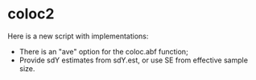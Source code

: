 # coloc2
Here is a new script with implementations:

- There is an "ave" option for the coloc.abf function;
- Provide sdY estimates from sdY.est, or use SE from effective sample size.

